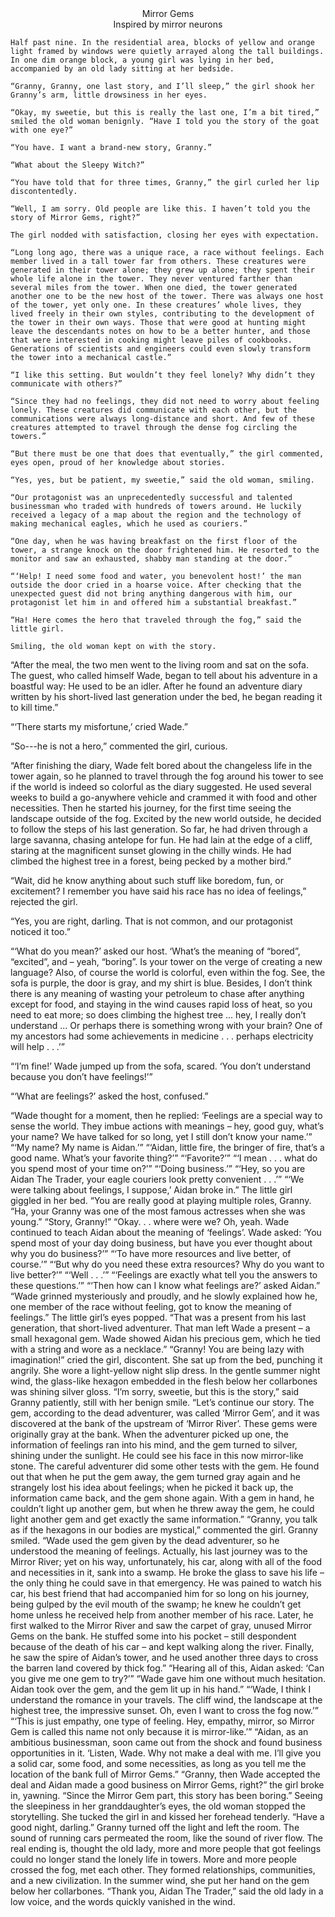 
<center> Mirror Gems </center>

<center> Inspired by mirror neurons </center>

	Half past nine. In the residential area, blocks of yellow and orange light framed by windows were quietly arrayed along the tall buildings. In one dim orange block, a young girl was lying in her bed, accompanied by an old lady sitting at her bedside.
  
	“Granny, Granny, one last story, and I’ll sleep,” the girl shook her Granny’s arm, little drowsiness in her eyes.
  
	“Okay, my sweetie, but this is really the last one, I’m a bit tired,” smiled the old woman benignly. “Have I told you the story of the goat with one eye?”
  
	“You have. I want a brand-new story, Granny.”
  
	“What about the Sleepy Witch?”
  
	“You have told that for three times, Granny,” the girl curled her lip discontentedly.
  
	“Well, I am sorry. Old people are like this. I haven’t told you the story of Mirror Gems, right?”
  
	The girl nodded with satisfaction, closing her eyes with expectation.
  
	“Long long ago, there was a unique race, a race without feelings. Each member lived in a tall tower far from others. These creatures were generated in their tower alone; they grew up alone; they spent their whole life alone in the tower. They never ventured farther than several miles from the tower. When one died, the tower generated another one to be the new host of the tower. There was always one host of the tower, yet only one. In these creatures’ whole lives, they lived freely in their own styles, contributing to the development of the tower in their own ways. Those that were good at hunting might leave the descendants notes on how to be a better hunter, and those that were interested in cooking might leave piles of cookbooks. Generations of scientists and engineers could even slowly transform the tower into a mechanical castle.”
  
	“I like this setting. But wouldn’t they feel lonely? Why didn’t they communicate with others?”
  
	“Since they had no feelings, they did not need to worry about feeling lonely. These creatures did communicate with each other, but the communications were always long-distance and short. And few of these creatures attempted to travel through the dense fog circling the towers.”
  
	“But there must be one that does that eventually,” the girl commented, eyes open, proud of her knowledge about stories.
  
	“Yes, yes, but be patient, my sweetie,” said the old woman, smiling.
  
	“Our protagonist was an unprecedentedly successful and talented businessman who traded with hundreds of towers around. He luckily received a legacy of a map about the region and the technology of making mechanical eagles, which he used as couriers.”
  
	“One day, when he was having breakfast on the first floor of the tower, a strange knock on the door frightened him. He resorted to the monitor and saw an exhausted, shabby man standing at the door.”
  
	“‘Help! I need some food and water, you benevolent host!’ the man outside the door cried in a hoarse voice. After checking that the unexpected guest did not bring anything dangerous with him, our protagonist let him in and offered him a substantial breakfast.”
  
	“Ha! Here comes the hero that traveled through the fog,” said the little girl.
  
	Smiling, the old woman kept on with the story.
  
  “After the meal, the two men went to the living room and sat on the sofa. The guest, who called himself Wade, began to tell about his adventure in a boastful way: He used to be an idler. After he found an adventure diary written by his short-lived last generation under the bed, he began reading it to kill time.”
  
  “‘There starts my misfortune,’ cried Wade.”
  
  “So---he is not a hero,” commented the girl, curious.
  
  “After finishing the diary, Wade felt bored about the changeless life in the tower again, so he planned to travel through the fog around his tower to see if the world is indeed so colorful as the diary suggested. He used several weeks to build a go-anywhere vehicle and crammed it with food and other necessities. Then he started his journey, for the first time seeing the landscape outside of the fog. Excited by the new world outside, he decided to follow the steps of his last generation. So far, he had driven through a large savanna, chasing antelope for fun. He had lain at the edge of a cliff, staring at the magnificent sunset glowing in the chilly winds. He had climbed the highest tree in a forest, being pecked by a mother bird.”
  
  “Wait, did he know anything about such stuff like boredom, fun, or excitement? I remember you have said his race has no idea of feelings,” rejected the girl.
  
  “Yes, you are right, darling. That is not common, and our protagonist noticed it too.”
  
  “‘What do you mean?’ asked our host. ‘What’s the meaning of “bored”, “excited”, and – yeah, “boring”. Is your tower on the verge of creating a new language? Also, of course the world is colorful, even within the fog. See, the sofa is purple, the door is gray, and my shirt is blue. Besides, I don’t think there is any meaning of wasting your petroleum to chase after anything except for food, and staying in the wind causes rapid loss of heat, so you need to eat more; so does climbing the highest tree ... hey, I really don’t understand ... Or perhaps there is something wrong with your brain? One of my ancestors had some achievements in medicine . . . perhaps electricity will help . . .’”
  
  “‘I’m fine!’ Wade jumped up from the sofa, scared. ‘You don’t understand because you don’t have feelings!’”
  
  “‘What are feelings?’ asked the host, confused.”
  
“Wade thought for a moment, then he replied: ‘Feelings are a special way to sense the world. They imbue actions with meanings – hey, good guy, what’s your name? We have talked for so long, yet I still don’t know your name.’”
“‘My name? My name is Aidan.’”
“‘Aidan, little fire, the bringer of fire, that’s a good name. What’s your favorite thing?’”
“‘Favorite?’”
“‘I mean . . . what do you spend most of your time on?’”
“‘Doing business.’”
“‘Hey, so you are Aidan The Trader, your eagle couriers look pretty convenient . . .’”
“‘We were talking about feelings, I suppose,’ Aidan broke in.”
The little girl giggled in her bed. “You are really good at playing multiple roles, Granny.
“Ha, your Granny was one of the most famous actresses when she was young.”
“Story, Granny!”
“Okay. . . where were we? Oh, yeah. Wade continued to teach Aidan about the meaning of ‘feelings’. Wade asked: ‘You spend most of your day doing business, but have you ever thought about why you do business?’”
“‘To have more resources and live better, of course.’”
“‘But why do you need these extra resources? Why do you want to live better?’”
“‘Well . . .’”
“‘Feelings are exactly what tell you the answers to these questions.’”
“‘Then how can I know what feelings are?’ asked Aidan.”
“Wade grinned mysteriously and proudly, and he slowly explained how he, one member of the race without feeling, got to know the meaning of feelings.”
The little girl’s eyes popped.
“That was a present from his last generation, that short-lived adventurer. That man left Wade a present – a small hexagonal gem. Wade showed Aidan his precious gem, which he tied with a string and wore as a necklace.”
“Granny! You are being lazy with imagination!” cried the girl, discontent. She sat up from the bed, punching it angrily. She wore a light-yellow night slip dress. In the gentle summer night wind, the glass-like hexagon embedded in the flesh below her collarbones was shining silver gloss. 
“I’m sorry, sweetie, but this is the story,” said Granny patiently, still with her benign smile. 
“Let’s continue our story. The gem, according to the dead adventurer, was called ‘Mirror Gem’, and it was discovered at the bank of the upstream of ‘Mirror River’. These gems were originally gray at the bank. When the adventurer picked up one, the information of feelings ran into his mind, and the gem turned to silver, shining under the sunlight. He could see his face in this now mirror-like stone. The careful adventurer did some other tests with the gem. He found out that when he put the gem away, the gem turned gray again and he strangely lost his idea about feelings; when he picked it back up, the information came back, and the gem shone again. With a gem in hand, he couldn’t light up another gem, but when he threw away the gem, he could light another gem and get exactly the same information.”
“Granny, you talk as if the hexagons in our bodies are mystical,” commented the girl.
Granny smiled. 
“Wade used the gem given by the dead adventurer, so he understood the meaning of feelings. Actually, his last journey was to the Mirror River; yet on his way, unfortunately, his car, along with all of the food and necessities in it, sank into a swamp. He broke the glass to save his life – the only thing he could save in that emergency. He was pained to watch his car, his best friend that had accompanied him for so long on his journey, being gulped by the evil mouth of the swamp; he knew he couldn’t get home unless he received help from another member of his race. Later, he first walked to the Mirror River and saw the carpet of gray, unused Mirror Gems on the bank. He stuffed some into his pocket – still despondent because of the death of his car – and kept walking along the river. Finally, he saw the spire of Aidan’s tower, and he used another three days to cross the barren land covered by thick fog.”
“Hearing all of this, Aidan asked: ‘Can you give me one gem to try?’”
“Wade gave him one without much hesitation. Aidan took over the gem, and the gem lit up in his hand.”
“‘Wade, I think I understand the romance in your travels. The cliff wind, the landscape at the highest tree, the impressive sunset. Oh, even I want to cross the fog now.’”
“‘This is just empathy, one type of feeling. Hey, empathy, mirror, so Mirror Gem is called this name not only because it is mirror-like.’”
“Aidan, as an ambitious businessman, soon came out from the shock and found business opportunities in it. ‘Listen, Wade. Why not make a deal with me. I’ll give you a solid car, some food, and some necessities, as long as you tell me the location of the bank full of Mirror Gems.”
“Granny, then Wade accepted the deal and Aidan made a good business on Mirror Gems, right?” the girl broke in, yawning. “Since the Mirror Gem part, this story has been boring.”
Seeing the sleepiness in her granddaughter’s eyes, the old woman stopped the storytelling. She tucked the girl in and kissed her forehead tenderly.
“Have a good night, darling.” 
Granny turned off the light and left the room.
The sound of running cars permeated the room, like the sound of river flow. 
The real ending is, thought the old lady, more and more people that got feelings could no longer stand the lonely life in towers. More and more people crossed the fog, met each other. They formed relationships, communities, and a new civilization. 
In the summer wind, she put her hand on the gem below her collarbones.
“Thank you, Aidan The Trader,” said the old lady in a low voice, and the words quickly vanished in the wind.
